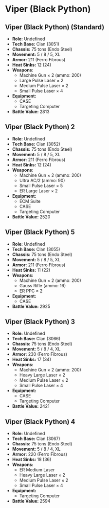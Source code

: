 # Viper (Black Python)
## Viper (Black Python) (Standard)
- **Role:** Undefined
- **Tech Base:** Clan (3051)
- **Chassis:** 75 tons (Endo Steel)
- **Movement:** 5 / 8 / 5, XL
- **Armor:** 211 (Ferro Fibrous)
- **Heat Sinks:** 12 (24)
- **Weapons:**
  - Machine Gun × 2 (ammo: 200)
  - Large Pulse Laser × 2
  - Medium Pulse Laser × 2
  - Small Pulse Laser × 4
- **Equipment:**
  - CASE
  - Targeting Computer
- **Battle Value:** 2813

## Viper (Black Python) 2
- **Role:** Undefined
- **Tech Base:** Clan (3052)
- **Chassis:** 75 tons (Endo Steel)
- **Movement:** 5 / 8 / 5, XL
- **Armor:** 211 (Ferro Fibrous)
- **Heat Sinks:** 12 (24)
- **Weapons:**
  - Machine Gun × 2 (ammo: 200)
  - Ultra AC/2 (ammo: 90)
  - Small Pulse Laser × 5
  - ER Large Laser × 2
- **Equipment:**
  - ECM Suite
  - CASE
  - Targeting Computer
- **Battle Value:** 2520

## Viper (Black Python) 5
- **Role:** Undefined
- **Tech Base:** Clan (3055)
- **Chassis:** 75 tons (Endo Steel)
- **Movement:** 5 / 8 / 5, XL
- **Armor:** 211 (Ferro Fibrous)
- **Heat Sinks:** 11 (22)
- **Weapons:**
  - Machine Gun × 2 (ammo: 200)
  - Gauss Rifle (ammo: 16)
  - ER PPC × 2
- **Equipment:**
  - CASE
- **Battle Value:** 2925

## Viper (Black Python) 3
- **Role:** Undefined
- **Tech Base:** Clan (3066)
- **Chassis:** 75 tons (Endo Steel)
- **Movement:** 5 / 8 / 4, XL
- **Armor:** 230 (Ferro Fibrous)
- **Heat Sinks:** 17 (34)
- **Weapons:**
  - Machine Gun × 2 (ammo: 200)
  - Heavy Large Laser × 2
  - Medium Pulse Laser × 2
  - Small Pulse Laser × 4
- **Equipment:**
  - CASE
  - Targeting Computer
- **Battle Value:** 2421

## Viper (Black Python) 4
- **Role:** Undefined
- **Tech Base:** Clan (3067)
- **Chassis:** 75 tons (Endo Steel)
- **Movement:** 5 / 8 / 4, XL
- **Armor:** 220 (Ferro Fibrous)
- **Heat Sinks:** 18 (36)
- **Weapons:**
  - ER Medium Laser
  - Heavy Large Laser × 2
  - Medium Pulse Laser × 2
  - Small Pulse Laser × 4
- **Equipment:**
  - Targeting Computer
- **Battle Value:** 2594


